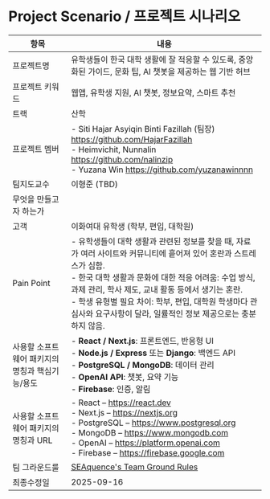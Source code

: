 # Project Scenario / 프로젝트 시나리오

| 항목 | 내용 |
|------|------|
| 프로젝트명 | 유학생들이 한국 대학 생활에 잘 적응할 수 있도록, 중앙화된 가이드, 문화 팁, AI 챗봇을 제공하는 웹 기반 허브 |
| 프로젝트 키워드 | 웹앱, 유학생 지원, AI 챗봇, 정보요약, 스마트 추천 |
| 트랙 | 산학 |
| 프로젝트 멤버 | - Siti Hajar Asyiqin Binti Fazillah (팀장) https://github.com/HajarFazillah <br> - Heimvichit, Nunnalin https://github.com/nalinzip <br> - Yuzana Win https://github.com/yuzanawinnnn |
| 팀지도교수 | 이형준 (TBD) |
| 무엇을 만들고자 하는가 |  |
| 고객 | 이화여대 유학생 (학부, 편입, 대학원) |
| Pain Point | - 유학생들이 대학 생활과 관련된 정보를 찾을 때, 자료가 여러 사이트와 커뮤니티에 흩어져 있어 혼란과 스트레스가 심함. <br> -  한국 대학 생활과 문화에 대한 적응 어려움: 수업 방식, 과제 관리, 학사 제도, 교내 활동 등에서 생기는 혼란. <br> - 학생 유형별 필요 차이: 학부, 편입, 대학원 학생마다 관심사와 요구사항이 달라, 일률적인 정보 제공으로는 충분하지 않음. |
| 사용할 소프트웨어 패키지의 명칭과 핵심기능/용도 | - **React / Next.js**: 프론트엔드, 반응형 UI <br> - **Node.js / Express** 또는 **Django**: 백엔드 API <br> - **PostgreSQL / MongoDB**: 데이터 관리 <br> - **OpenAI API**: 챗봇, 요약 기능 <br> - **Firebase**: 인증, 알림 |
| 사용할 소프트웨어 패키지의 명칭과 URL | - React – https://react.dev <br> - Next.js – https://nextjs.org <br> - PostgreSQL – https://www.postgresql.org <br> - MongoDB – https://www.mongodb.com <br> - OpenAI – https://platform.openai.com <br> - Firebase – https://firebase.google.com |
| 팀 그라운드룰 | [SEAquence's Team Ground Rules](./GroundRule.md) |
| 최종수정일 | 2025-09-16 |
